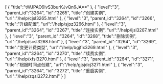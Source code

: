 [
	{
		"title":"tWJPAO9lvS3burKJvQn6JA=="
	},
	{
		"level":"3",
		"parent_id":"3264",
		"id":"3265",
		"title":"创建实例",
		"url":"/help/cjsl3265.html"
	},
	{
		"level":"3",
		"parent_id":"3264",
		"id":"3266",
		"title":"升级配置",
		"url":"/help/sjpz3266.html"
	},
	{
		"level":"3",
		"parent_id":"3264",
		"id":"3267",
		"title":"连接实例",
		"url":"/help/ljsl3267.html"
	},
	{
		"level":"3",
		"parent_id":"3264",
		"id":"3268",
		"title":"删除实例",
		"url":"/help/scsl3268.html"
	},
	{
		"level":"3",
		"parent_id":"3264",
		"id":"3269",
		"title":"变更计费类型",
		"url":"/help/bgjflx3269.html"
	},
	{
		"level":"3",
		"parent_id":"3264",
		"id":"3270",
		"title":"续费实例",
		"url":"/help/xfsl3270.html"
	},
	{
		"level":"3",
		"parent_id":"3264",
		"id":"3271",
		"title":"根据时间点创建",
		"url":"/help/gjsjdcj3271.html"
	},
	{
		"level":"3",
		"parent_id":"3264",
		"id":"3272",
		"title":"重启实例",
		"url":"/help/zqsl3272.html"
	}
]
